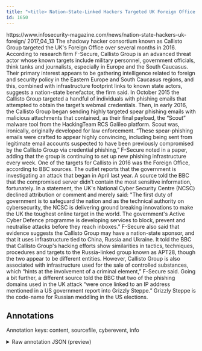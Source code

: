 ```yaml
---
title: "<title> Nation-State-Linked Hackers Targeted UK Foreign Office </title>"
id: 1650
---
```


<title> Nation-State-Linked Hackers Targeted UK Foreign Office </title>
<source> https://www.infosecurity-magazine.com/news/nation-state-hackers-uk-foreign/ </source>
<date> 2017_04_13 </date>
<text>
The shadowy hacker consortium known as Callisto Group targeted the UK's Foreign Office over several months in 2016.
According to research firm F-Secure, Callisto Group is an advanced threat actor whose known targets include military personnel, government officials, think tanks and journalists, especially in Europe and the South Caucasus. Their primary interest appears to be gathering intelligence related to foreign and security policy in the Eastern Europe and South Caucasus regions, and this, combined with infrastructure footprint links to known state actors, suggests a nation-state benefactor, the firm said.
In October 2015 the Callisto Group targeted a handful of individuals with phishing emails that attempted to obtain the target’s webmail credentials. Then, in early 2016, the Callisto Group began sending highly targeted spear phishing emails with malicious attachments that contained, as their final payload, the “Scout” malware tool from the HackingTeam RCS Galileo platform. Scout was, ironically, originally developed for law enforcement.
“These spear-phishing emails were crafted to appear highly convincing, including being sent from legitimate email accounts suspected to have been previously compromised by the Callisto Group via credential phishing,” F-Secure noted in a paper, adding that the group is continuing to set up new phishing infrastructure every week.
One of the targets for Callisto in 2016 was the Foreign Office, according to BBC sources. The outlet reports that the government is investigating an attack that began in April last year. A source told the BBC that the compromised server didn’t contain the most sensitive information, fortunately.
In a statement, the UK's National Cyber Security Centre (NCSC) declined attribution or comment and merely said: "The first duty of government is to safeguard the nation and as the technical authority on cybersecurity, the NCSC is delivering ground breaking innovations to make the UK the toughest online target in the world. The government's Active Cyber Defence programme is developing services to block, prevent and neutralise attacks before they reach inboxes.”
F-Secure also said that evidence suggests the Callisto Group may have a nation-state sponsor, and that it uses infrastructure tied to China, Russia and Ukraine. It told the BBC that Callisto Group's hacking efforts show similarities in tactics, techniques, procedures and targets to the Russia-linked group known as APT28, though the two appear to be different entities.
However, Callisto Group is also associated with infrastructure used for the sale of controlled substances, which “hints at the involvement of a criminal element,” F-Secure said.
Going a bit further, a different source told the BBC that two of the phishing domains used in the UK attack “were once linked to an IP address mentioned in a US government report into Grizzly Steppe.”
Grizzly Steppe is the code-name for Russian meddling in the US elections.
</text>



## Annotations

Annotation keys: content, sourcefile, cyberevent, info

<details>
<summary>Raw annotation JSON (preview)</summary>

```json
{
  "content": "The shadowy hacker consortium known as Callisto Group targeted the UK's Foreign Office over several months in 2016. According to research firm F-Secure, Callisto Group is an advanced threat actor whose known targets include military personnel, government officials, think tanks and journalists, especially in Europe and the South Caucasus. Their primary interest appears to be gathering intelligence related to foreign and security policy in the Eastern Europe and South Caucasus regions, and this, combined with infrastructure footprint links to known state actors, suggests a nation-state benefactor, the firm said. In October 2015 the Callisto Group targeted a handful of individuals with phishing emails that attempted to obtain the target\u2019s webmail credentials. Then, in early 2016, the Callisto Group began sending highly targeted spear phishing emails with malicious attachments that contained, as their final payload, the \u201cScout\u201d malware tool from the HackingTeam RCS Galileo platform. Scout was, ironically, originally developed for law enforcement. \u201cThese spear-phishing emails were crafted to appear highly convincing, including being sent from legitimate email accounts suspected to have been previously compromised by the Callisto Group via credential phishing,\u201d F-Secure noted in a paper, adding that the group is continuing to set up new phishing infrastructure every week. One of the targets for Callisto in 2016 was the Foreign Office, according to BBC sources. The outlet reports that the government is investigating an attack that began in April last year. A source told the BBC that the compromised server didn\u2019t contain the most sensitive information, fortunately. In a statement, the UK's National Cyber Security Centre (NCSC) declined attribution or comment and merely said: \"The first duty of government is to safeguard the nation and as the technical authority on cybersecurity, the NCSC is delivering ground breaking innovations to make the UK the toughest online target in the world. The government's Active Cyber Defence programme is developing services to block, prevent and neutralise attacks before they reach inboxes.\u201d F-Secure also said that evidence suggests the Callisto Group may have a nation-state sponsor, and that it uses infrastructure tied to China, Russia and Ukraine. It told the BBC that Callisto Group's hacking efforts show similarities in tactics, techniques, procedures and targets to the Russia-linked group known as APT28, though the two appear to be different entities. However, Callisto Group is also associated with infrastructure used for the sale of controlled substances, which \u201chints at the involvement of a criminal element,\u201d F-Secure said. Going a bit further, a different source told the BBC that two of the phishing domains used in the UK attack \u201cwere once linked to an IP address mentioned in a US government report into Grizzly Steppe.\u201d Grizzly Steppe is the code-name for Russian meddling in the US elections.",
  "sourcefile": "1650.txt",
  "cyberevent": {
    "hopper": [
      {
        "index": 0,
        "relation": "Same",
        "events": [
          {
            "index": "E3",
            "type": "Attack",
            "realis": "Generic",
            "nugget": {
              "startOffset": 1088,
              "index": "T13",
              "endOffset": 1100,
              "text": "were crafted"
            },
            "argument": [
              {
                "index": "T12",
                "text": "spear-phishing emails",
                "endOffset": 1087,
                "role": {
                  "type": "Tool"
                },
                "startOffset": 1066,
                "type": "File"
              }
            ],
            "subtype": "Phishing"
          },
          {
            "index": "E4",
            "type": "Attack",
            "realis": "Generic",
            "nugget": {
              "startOffset": 
```
</details>
